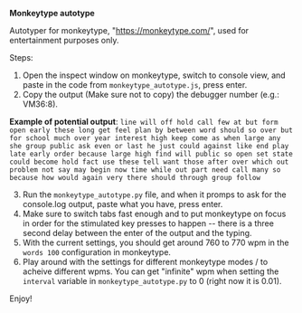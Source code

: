 **Monkeytype autotype**

Autotyper for monkeytype, "https://monkeytype.com/", used for entertainment purposes only.

Steps:

1. Open the inspect window on monkeytype, switch to console view, and paste in the code from `monkeytype_autotype.js`, press enter.
2. Copy the output (Make sure not to copy) the debugger number (e.g.: VM36:8).

**Example of potential output**:
```line will off hold call few at but form open early these long get feel plan by between word should so over but for school much over year interest high keep come as when large any she group public ask even or last he just could against like end play late early order because large high find will public so open set state could become hold fact use these tell want those after over which out problem not say may begin now time while out part need call many so because how would again very there should through group follow ```

3. Run the `monkeytype_autotype.py` file, and when it promps to ask for the console.log output, paste what you have, press enter.
4. Make sure to switch tabs fast enough and to put monkeytype on focus in order for the stimulated key presses to happen -- there is a three second delay between the enter of the output and the typing.
5. With the current settings, you should get around 760 to 770 wpm in the `words 100` configuration in monkeytype.
6. Play around with the settings for different monkeytype modes / to acheive different wpms. You can get "infinite" wpm when setting the `interval` variable in `monkeytype_autotype.py` to 0 (right now it is 0.01).

Enjoy!